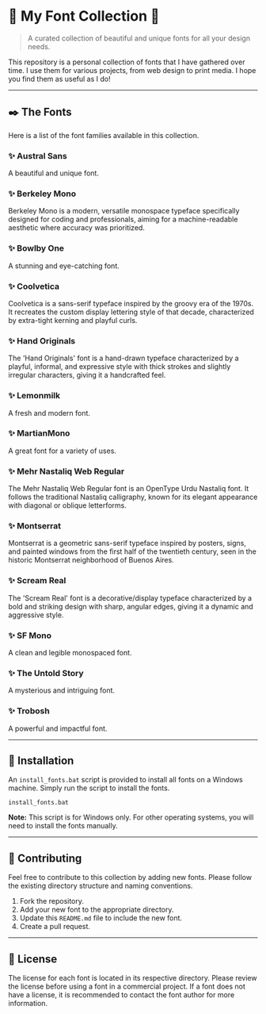 # 🎨 My Font Collection 🎨

> A curated collection of beautiful and unique fonts for all your design needs.

This repository is a personal collection of fonts that I have gathered over time. I use them for various projects, from web design to print media. I hope you find them as useful as I do!

---

## ✒️ The Fonts

Here is a list of the font families available in this collection.

### ✨ Austral Sans
A beautiful and unique font.

### ✨ Berkeley Mono
Berkeley Mono is a modern, versatile monospace typeface specifically designed for coding and professionals, aiming for a machine-readable aesthetic where accuracy was prioritized.

### ✨ Bowlby One
A stunning and eye-catching font.

### ✨ Coolvetica
Coolvetica is a sans-serif typeface inspired by the groovy era of the 1970s. It recreates the custom display lettering style of that decade, characterized by extra-tight kerning and playful curls.

### ✨ Hand Originals
The 'Hand Originals' font is a hand-drawn typeface characterized by a playful, informal, and expressive style with thick strokes and slightly irregular characters, giving it a handcrafted feel.

### ✨ Lemonmilk
A fresh and modern font.

### ✨ MartianMono
A great font for a variety of uses.

### ✨ Mehr Nastaliq Web Regular
The Mehr Nastaliq Web Regular font is an OpenType Urdu Nastaliq font. It follows the traditional Nastaliq calligraphy, known for its elegant appearance with diagonal or oblique letterforms.

### ✨ Montserrat
Montserrat is a geometric sans-serif typeface inspired by posters, signs, and painted windows from the first half of the twentieth century, seen in the historic Montserrat neighborhood of Buenos Aires.

### ✨ Scream Real
The 'Scream Real' font is a decorative/display typeface characterized by a bold and striking design with sharp, angular edges, giving it a dynamic and aggressive style.

### ✨ SF Mono
A clean and legible monospaced font.

### ✨ The Untold Story
A mysterious and intriguing font.

### ✨ Trobosh
A powerful and impactful font.

---

## 🚀 Installation

An `install_fonts.bat` script is provided to install all fonts on a Windows machine. Simply run the script to install the fonts.

```batch
install_fonts.bat
```

**Note:** This script is for Windows only. For other operating systems, you will need to install the fonts manually.

---

## 🤝 Contributing

Feel free to contribute to this collection by adding new fonts. Please follow the existing directory structure and naming conventions.

1. Fork the repository.
2. Add your new font to the appropriate directory.
3. Update this `README.md` file to include the new font.
4. Create a pull request.

---

## 📜 License

The license for each font is located in its respective directory. Please review the license before using a font in a commercial project. If a font does not have a license, it is recommended to contact the font author for more information.